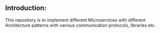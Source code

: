 ## Introduction:
This repository is to implement different Microservices with different Architecture patterns with various communication protocols, libraries etc.
